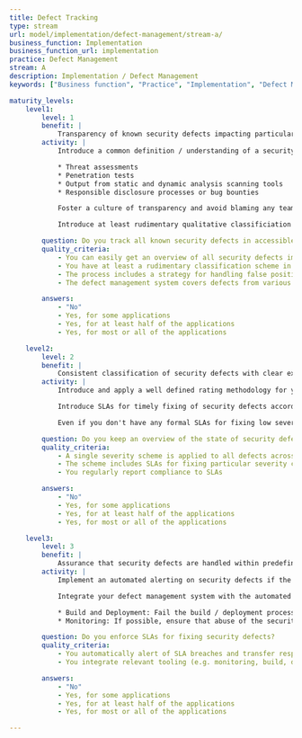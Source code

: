 ```yaml
---
title: Defect Tracking
type: stream
url: model/implementation/defect-management/stream-a/
business_function: Implementation
business_function_url: implementation
practice: Defect Management
stream: A
description: Implementation / Defect Management
keywords: ["Business function", "Practice", "Implementation", "Defect Management"]

maturity_levels:
    level1:
        level: 1
        benefit: |
            Transparency of known security defects impacting particular applications
        activity: |
            Introduce a common definition / understanding of a security defect and define the most common ways of identifying these. These typically include, but are not limited to:

            * Threat assessments
            * Penetration tests
            * Output from static and dynamic analysis scanning tools
            * Responsible disclosure processes or bug bounties

            Foster a culture of transparency and avoid blaming any teams for introducing or identifying security defects. Record and track all security defects in a defined location. This location doesn't necessarily have to be centralized for the whole organization, however ensure that you're able to get an overview of all defects affecting a particular application at any single point in time. Define and apply access rules for the tracked security defects to mitigate the risk of leakage and abuse of this information.

            Introduce at least rudimentary qualitative classificiation of security defects so that you are able to prioritize fixing efforts accordingly. Strive for limiting duplication of information and presence of false positives to increase the trustworthiness of the process.

        question: Do you track all known security defects in accessible locations?
        quality_criteria:
            - You can easily get an overview of all security defects impacting one application
            - You have at least a rudimentary classification scheme in place
            - The process includes a strategy for handling false positives and duplicate entries
            - The defect management system covers defects from various sources and activities

        answers:
            - "No"
            - Yes, for some applications
            - Yes, for at least half of the applications
            - Yes, for most or all of the applications

    level2:
        level: 2
        benefit: |
            Consistent classification of security defects with clear expectations of their handling
        activity: |
            Introduce and apply a well defined rating methodology for your security defects consistently across the whole organization, based on the probability and expected impact of the defect being exploited. This will allow you to identify applications which need higher attention and investments. In case you don't store the information about security defects centrally, ensure that you're still able to easily pull the information from all sources and get an overview about "hot spots" needing your attention.

            Introduce SLAs for timely fixing of security defects according to their criticality rating and centrally monitor and regularly report on SLA breaches. Define a process for cases where it's not feasible or economical to fix a defect within the time defined by the SLAs. This should at least ensure that all relevant stakeholders have a solid understanding of the imposed risk. If suitable, employ compensating controls for these cases.

            Even if you don't have any formal SLAs for fixing low severity defects, ensure that responsible teams still get a regular overview about issues affecting their applications and understand how particular issues affect or amplify each other.

        question: Do you keep an overview of the state of security defects across the organization?
        quality_criteria:
            - A single severity scheme is applied to all defects across the organization
            - The scheme includes SLAs for fixing particular severity classes
            - You regularly report compliance to SLAs

        answers:
            - "No"
            - Yes, for some applications
            - Yes, for at least half of the applications
            - Yes, for most or all of the applications

    level3:
        level: 3
        benefit: |
            Assurance that security defects are handled within predefined SLAs
        activity: |
            Implement an automated alerting on security defects if the fix time breaches the defined SLAs. Ensure that these defects are automatically transferred into the risk management process and rated by a consistent quantitative methodology. Evaluate how particular defects influence / amplify each other not only on the level of separate teams, but on the level of the whole organization. Use the knowledge of the full kill chain to prioritize, introduce and track compensating controls mitigating the respective business risks.

            Integrate your defect management system with the automated tooling introduced by other practices, e.g.:

            * Build and Deployment: Fail the build / deployment process if security defects above certain severity affect the final artifact, unless someone explicitly signs off the exception.
            * Monitoring: If possible, ensure that abuse of the security defect in production environment is recognized and alerted.

        question: Do you enforce SLAs for fixing security defects?
        quality_criteria:
            - You automatically alert of SLA breaches and transfer respective defects to the risk management process
            - You integrate relevant tooling (e.g. monitoring, build, deployment) with the defect management system

        answers:
            - "No"
            - Yes, for some applications
            - Yes, for at least half of the applications
            - Yes, for most or all of the applications

---
```

